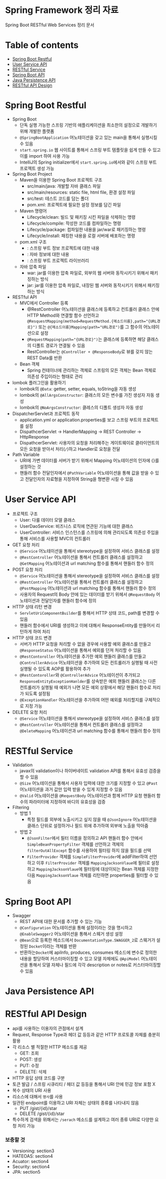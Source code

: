 # Spring Framework 정리 자료
Spring Boot RESTful Web Services 정리 문서

Table of contents
=================
<!--ts-->
   * [Spring Boot Restful](#Spring-Boot-Restful)
   * [User Service API](#User-Service-API)
   * [RESTful Service](#RESTful-Service)
   * [Spring Boot API](#Spring-Boot-API)
   * [Java Persistence API](#Java-Persistence-API)
   * [RESTful API Design](#RESTful-API-Design)
<!--te-->

Spring Boot Restful
=======
* Spring Boot
  * 단독 실행 가능한 스프링 기반의 애플리케이션을 최소한의 설정으로 개발하기 위해 개발한 플랫폼
  * `@SpringBootApplication` 어노테이션을 갖고 있는 main을 통해서 실행시킬 수 있음
  * `start.spring.io` 웹 사이트를 통해서 스프링 부트 템플릿을 쉽게 만들 수 있고 이를 import 하여 사용 가능
  * IntelliJ의 Spring initializer에서 `start.spring.io`에서와 같이 스프링 부트 프로젝트 생성 가능
* Spring Boot Project
  * Maven을 이용한 Spring Boot 프로젝트 구조
    * src/main/java: 개발할 자바 클래스 파일
    * src/main/resources: static file, html file, 환경 설정 파일
    * src/test: 테스트 코드를 담는 폴더
    * pom.xml: 프로젝트에 필요한 설정 정보를 담긴 파일
  * Maven 명령어
    * Lifecycle/clean: 빌드 및 패키징 시킨 파일을 삭제하는 명령
    * Lifecycle/compile: 작성한 코드를 컴파일하는 명령
    * Lifecycle/package: 컴파일한 내용을 jar/war로 패키징하는 명령
    * Lifecycle/install: 패킹한 내용을 로컬 서버에 배포하는 명령
  * pom.xml 구조
    * <parent>: 스프링 부트 정보 프로젝트에 대한 내용
    * <properties>: 자바 정보에 대한 내용
    * <dependencies>: 스프링 부트 프로젝트 라이브러리 
  * 자바 압축 파일
    * war: jar를 이용한 압축 파일로, 외부의 웹 서버와 동작시키기 위해서 패키징하는 방식
    * jar: jar를 이용한 압축 파일로, 내장된 웹 서버와 동작시키기 위해서 패키징하는 방식
* RESTful API
  * MVC에서 Controller 등록
    * @RestController 어노테이션을 클래스에 등록하고 컨트롤러 클래스 안에 HTTP Method와 연결할 함수 선언하고 `@ResquestMapping(method=RequestMethod.{메소드이름},path="{URL경로}")` 또는 `@{메소드이름}Mapping(path="URL경로")`를 그 함수의 어노테이션으로  설정
    * `@RequestMapping(path="{URL경로}")`는 클래스에 등록하면 해당 클래스의 디폴트 경로가 연결될 수 있음
    * RestController는 `@Controller + @ResponseBody`로 뷰를 갖지 않는 REST Data를 반환
  * Bean 객체
    * Spring 컨테이너에 관리하는 객체로 스프링의 모든 객체는 Bean 객체로 의존성 주입이라는 형태로 관리
* lombok 플러그인을 활용하기
  * lombok의 `@Data`: getter, setter, equals, toString을 자동 생성
  * lombok의 `@AllArgsConstructor`: 클래스의 모든 변수를 가진 생성자 자동 생성
  * lombok의 `@NoArgsConstructor`: 클레스의 디폴트 생성자 자동 생성
* DispatcherServlet과 프로젝트 동작
  * application.yml or application.properties를 보고 스프링 부트의 프로젝트를 설정
  * DispathcerServlet -> HandlerMapping -> REST Controller -> HttpResponse
  * DispathcerServlet: 사용자의 요청을 처리해주는 게이트웨이로 클라이언트의 모든 요청을 받아서 처리(`/`)하고 Handler로 요청을 전달
* Path Variable
  * URI에 가변 데이터를 서버가 받기 위해서 Mapping 어노테이션의 인자에 {}를 설정하는 것
  * 핸들러 함수 전달인자에서 `@PathVariable` 어노테이션을 통해 값을 받을 수 있고 전달인자의 자료형을 지정하여 String을 형변환 시킬 수 있음

User Service API
=======
* 프로젝트 구조
  * User: 다룰 데이터 모델 클래스
  * UserDaoService: 비즈니스 로직에 연관된 기능에 대한 클래스 
  * UserController: 서비스 인스턴스를 스프링에 의해 관리되도록 의존성 주입을 통해 서비스를 사용할 MVC의 컨트롤러
* GET 요청 처리
  * `@Service` 어노테이션을 통해서 stereotype을 설정하여 서비스 클래스를 설정
  * `@RestController` 어노테이션을 통해서 컨트롤러 클래스를 설정하고 `@GetMapping` 어노테이션과 url matching 함수를 통해서 핸들러 함수 정의 
* POST 요청 처리
  * `@Service` 어노테이션을 통해서 stereotype을 설정하여 서비스 클래스를 설정
  * `@RestController` 어노테이션을 통해서 컨트롤러 클래스를 설정하고 `@PostMapping` 어노테이션과 url matching 함수를 통해서 핸들러 함수 정의
  * 사용자의 Request의 Body 안에 있는 데이터를 받기 위헤서 `@RequestBody` 어노테이션과 전달인자를 핸들러 함수에 정의
* HTTP 상태 리턴 변경
  * `ServletUriComponentBuilder`를 통해서 HTTP 상태 코드, path를 변경할 수 있음
  * 핸들러 함수에서 URI를 생성하고 이에 대해서 ResponseEntity를 만들어서 리턴하게 하여 처리
* HTTP 상태 코드 변경
  * 서버가 HTTP 요청을 처리할 수 없을 경우에 사용할 예외 클래스를 만들고 `@ResponseStatus` 어노테이션을 통해서 예외를 던져 처리할 수 있음
  * `@RestContoroller` 어노테이션을 추가한 예외 핸들러 클래스를 만들고 `@ControllerAdvice` 어노테이션을 추가하여 모든 컨트롤러가 실행될 때 사전 실행될 수 있도록 AOP를 활용하여 추가
  * `@RestContoroller`와 `@ControllerAdvice` 어노테이션이 추가되고 `ResponseEntityExceptionHanlder`를 상속받은 예외 핸들러 클래스는 다른 컨트롤러가 실행될 때 예외가 나면 모든 예외 상황에서 해당 핸들러 함수로 처리가 되도록 설정됨 
  * `@ExceptionHandler` 어노테이션을 추가하여 어떤 예외를 처리할지를 구체적으로 지정 가능
* DELETE 요청 처리
  * `@Service` 어노테이션을 통해서 stereotype을 설정하여 서비스 클래스를 설정
  * `@RestController` 어노테이션을 통해서 컨트롤러 클래스를 설정하고 `@DeleteMapping` 어노테이션과 url matching 함수를 통해서 핸들러 함수 정의

RESTful Service
=======
* Validation
  * javax의 validation이나 하이버네이트 validation API를 통해서 유효성 검증을 할 수 있음
  * `@Size` 어노테이션을 통해서 사용자 입력에 대한 크기를 지정할 수 있고 `@Past` 어노테이션을 과거 값만 입력 받을 수 있게 지정할 수 있음
  * `@Valid` 어노테이션을 `@RequestBody` 어노테이션과 함께 HTTP 요청 핸들러 함수의 파라미터에 지정하여 바디의 유효성을 검증
* Filtering
  * 방법 1
    * 특정 필드를 외부에 노출시키고 싶지 않을 때 `@JsonIgnore` 어노테이션을 클래스 단위로 설정하거나 필드 위에 추가하여 외부에 노출을 막아줌
  * 방법 2
    * `@JsonFilter`에서 필터 이름을 정의하고 API 핸들러 함수 안에서 `SimpleBeanPropertyFilter` 객체를 선언하고 객체의 `filterOutAllExcept` 함수를 사용하여 필터링 하지 않을 필드를 선택
    * `FilterProvider` 객체를 `SimpleFilterProvider`에 addFilter하여 선언하고 이후 `FilterProvider` 객체를 `MappingJacksonVlaue`에 필터로 설정하고 `MappingJacksonVlaue`에 필터링에 대상이되는 Bean 객체를 지정한 다음 `MappingJacksonVlaue` 객체를 리턴하면 properties를 필터할 수 있음

Spring Boot API
=======
* Swagger
  * REST API에 대한 문서를 추가할 수 있는 기능
  * `@Configuration` 어노테이션을 통해 설정이라는 것을 명시하고 `@EnableSwagger2` 어노테이션을 통해서 스웨거 생성 설정
  * `@Bean`으로 등록한 메소드에서 `DocumentationType.SWAGGER_2`로 스웨거가 설정된 `Docket`이라는 객체를 반환
  * 반환하는`Docket`에 apiInfo, produces, consumes 메소드에 변수로 정의한 내용을 할당하여 커스터마이징할 수 있고 모델 자체에도 `@ApiModel` 어노테이션을 통해서 모델 자체나 필드에 각각 description or notes로 커스터마이징할 수 있음

Java Persistence API
=======

RESTful API Design
=======
* api를 사용하는 이용자의 관점에서 설계
* Request, Response Type과 헤더 값 등등과 같은 HTTP 프로토콜 자체를 충분히 활용
* 각 리소스 별 적절한 HTTP 메소드를 제공
  * GET: 조회
  * POST: 생성
  * PUT: 수정
  * DELETE: 삭제
* HTTP 응답 상태 코드를 구분
* 토큰 발급 / 스프링 시큐리티 / 헤더 값 등등을 통해서 URI 안에 민감 정보 포함 X
* 복수 상태의 URI 사용
* 리소스에 대해서 `명사`를 사용
* 일관된 endpoint를 이용하고 URI 자체는 상태의 종류를 나타내지 않음
  * PUT /gist/{id}/star
  * DELETE /gist/{id}/star
* 특수하게 검색을 위해서는 `/serach` 메소드를 설계하고 여러 종류 URI로 다양한 요청 처리 가능

### 보충할 것
* Versioning: section3
* HATEOAS: section4
* Acuator: section4
* Security: section4
* JPA: section5
